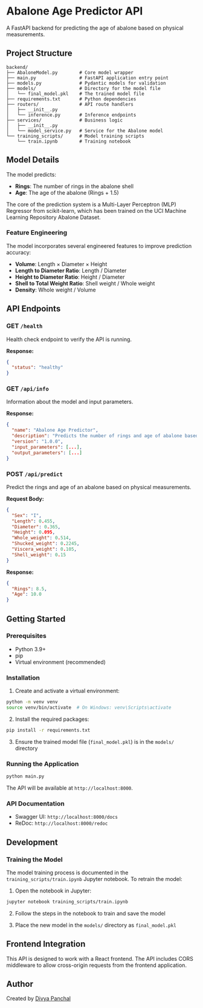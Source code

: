 # Abalone Age Predictor API

A FastAPI backend for predicting the age of abalone based on physical measurements.

## Project Structure

```
backend/
├── AbaloneModel.py        # Core model wrapper
├── main.py                # FastAPI application entry point
├── models.py              # Pydantic models for validation
├── models/                # Directory for the model file
│   └── final_model.pkl    # The trained model file
├── requirements.txt       # Python dependencies
├── routers/               # API route handlers
│   ├── __init__.py
│   └── inference.py       # Inference endpoints
├── services/              # Business logic
│   ├── __init__.py
│   └── model_service.py   # Service for the Abalone model
└── training_scripts/      # Model training scripts
    └── train.ipynb        # Training notebook
```

## Model Details

The model predicts:

- **Rings**: The number of rings in the abalone shell
- **Age**: The age of the abalone (Rings + 1.5)

The core of the prediction system is a Multi-Layer Perceptron (MLP) Regressor from scikit-learn, which has been trained on the UCI Machine Learning Repository Abalone Dataset.

### Feature Engineering

The model incorporates several engineered features to improve prediction accuracy:

- **Volume**: Length × Diameter × Height
- **Length to Diameter Ratio**: Length / Diameter
- **Height to Diameter Ratio**: Height / Diameter
- **Shell to Total Weight Ratio**: Shell weight / Whole weight
- **Density**: Whole weight / Volume

## API Endpoints

### GET `/health`

Health check endpoint to verify the API is running.

**Response:**
```json
{
  "status": "healthy"
}
```

### GET `/api/info`

Information about the model and input parameters.

**Response:**
```json
{
  "name": "Abalone Age Predictor",
  "description": "Predicts the number of rings and age of abalone based on physical measurements",
  "version": "1.0.0",
  "input_parameters": [...],
  "output_parameters": [...]
}
```

### POST `/api/predict`

Predict the rings and age of an abalone based on physical measurements.

**Request Body:**
```json
{
  "Sex": "I",
  "Length": 0.455,
  "Diameter": 0.365,
  "Height": 0.095,
  "Whole_weight": 0.514,
  "Shucked_weight": 0.2245,
  "Viscera_weight": 0.105,
  "Shell_weight": 0.15
}
```

**Response:**
```json
{
  "Rings": 8.5,
  "Age": 10.0
}
```

## Getting Started

### Prerequisites

- Python 3.9+
- pip
- Virtual environment (recommended)

### Installation

1. Create and activate a virtual environment:

```bash
python -m venv venv
source venv/bin/activate  # On Windows: venv\Scripts\activate
```

2. Install the required packages:

```bash
pip install -r requirements.txt
```

3. Ensure the trained model file (`final_model.pkl`) is in the `models/` directory

### Running the Application

```bash
python main.py
```

The API will be available at `http://localhost:8000`.

### API Documentation

- Swagger UI: `http://localhost:8000/docs`
- ReDoc: `http://localhost:8000/redoc`

## Development

### Training the Model

The model training process is documented in the `training_scripts/train.ipynb` Jupyter notebook. To retrain the model:

1. Open the notebook in Jupyter:
```bash
jupyter notebook training_scripts/train.ipynb
```

2. Follow the steps in the notebook to train and save the model

3. Place the new model in the `models/` directory as `final_model.pkl`

## Frontend Integration

This API is designed to work with a React frontend. The API includes CORS middleware to allow cross-origin requests from the frontend application.

## Author

Created by [Divya Panchal](https://github.com/dixisouls)
